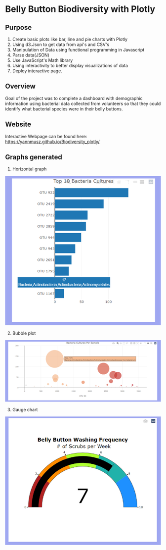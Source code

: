 # Belly Button Biodiversity with Plotly


## Purpose
1. Create basic plots like bar, line and pie charts with Plotly
2. Using d3.Json to get data from api's and CSV's
3. Manipulation of Data using functional programming in Javascript
4. Parse data(JSON)
6. Use JavaScript's Math library
7. Using interactivity to better display visualizations of data
9. Deploy interactive page.

## Overview 
Goal of the project was to complete a dashboard with demographic information using bacterial data collected from volunteers so that they could identify what bacterial species were in their belly buttons.

## Website
Interactive Webpage can be found here: 
https://yannmusz.github.io/Biodiversity_plotly/

## Graphs generated
1. Horizontal graph

![Pic 2](https://github.com/YannMusz/Biodiversity_plotly/blob/main/Images/bar_image.PNG)

2. Bubble plot 

![Pic 3](https://github.com/YannMusz/Biodiversity_plotly/blob/main/Images/bubble.PNG)

3. Gauge chart

![Pic 4](https://github.com/YannMusz/Biodiversity_plotly/blob/main/Images/gauge.PNG)



